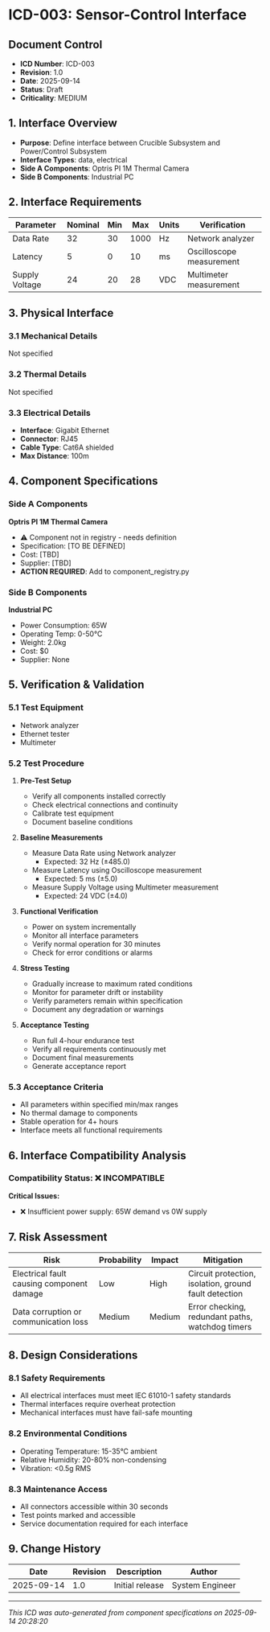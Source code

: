 # ICD-003: Sensor-Control Interface

## Document Control
- **ICD Number**: ICD-003
- **Revision**: 1.0
- **Date**: 2025-09-14
- **Status**: Draft
- **Criticality**: MEDIUM

## 1. Interface Overview
- **Purpose**: Define interface between Crucible Subsystem and Power/Control Subsystem
- **Interface Types**: data, electrical
- **Side A Components**: Optris PI 1M Thermal Camera
- **Side B Components**: Industrial PC

## 2. Interface Requirements

| Parameter | Nominal | Min | Max | Units | Verification |
|-----------|---------|-----|-----|-------|--------------|
| Data Rate | 32 | 30 | 1000 | Hz | Network analyzer |
| Latency | 5 | 0 | 10 | ms | Oscilloscope measurement |
| Supply Voltage | 24 | 20 | 28 | VDC | Multimeter measurement |

## 3. Physical Interface

### 3.1 Mechanical Details
Not specified

### 3.2 Thermal Details
Not specified

### 3.3 Electrical Details
- **Interface**: Gigabit Ethernet
- **Connector**: RJ45
- **Cable Type**: Cat6A shielded
- **Max Distance**: 100m

## 4. Component Specifications

### Side A Components
**Optris PI 1M Thermal Camera**
- ⚠️ Component not in registry - needs definition
- Specification: [TO BE DEFINED]
- Cost: [TBD]
- Supplier: [TBD]
- **ACTION REQUIRED**: Add to component_registry.py


### Side B Components
**Industrial PC**
- Power Consumption: 65W
- Operating Temp: 0-50°C
- Weight: 2.0kg
- Cost: $0
- Supplier: None


## 5. Verification & Validation

### 5.1 Test Equipment
- Network analyzer
- Ethernet tester
- Multimeter

### 5.2 Test Procedure
1. **Pre-Test Setup**
   - Verify all components installed correctly
   - Check electrical connections and continuity
   - Calibrate test equipment
   - Document baseline conditions

2. **Baseline Measurements**
   - Measure Data Rate using Network analyzer
     * Expected: 32 Hz (±485.0)
   - Measure Latency using Oscilloscope measurement
     * Expected: 5 ms (±5.0)
   - Measure Supply Voltage using Multimeter measurement
     * Expected: 24 VDC (±4.0)

3. **Functional Verification**
   - Power on system incrementally
   - Monitor all interface parameters
   - Verify normal operation for 30 minutes
   - Check for error conditions or alarms

4. **Stress Testing**
   - Gradually increase to maximum rated conditions
   - Monitor for parameter drift or instability
   - Verify parameters remain within specification
   - Document any degradation or warnings

5. **Acceptance Testing**
   - Run full 4-hour endurance test
   - Verify all requirements continuously met
   - Document final measurements
   - Generate acceptance report

### 5.3 Acceptance Criteria
- All parameters within specified min/max ranges
- No thermal damage to components
- Stable operation for 4+ hours
- Interface meets all functional requirements

## 6. Interface Compatibility Analysis
### Compatibility Status: ❌ INCOMPATIBLE

**Critical Issues:**
- ❌ Insufficient power supply: 65W demand vs 0W supply



## 7. Risk Assessment
| Risk | Probability | Impact | Mitigation |
|------|-------------|--------|------------|
| Electrical fault causing component damage | Low | High | Circuit protection, isolation, ground fault detection |
| Data corruption or communication loss | Medium | Medium | Error checking, redundant paths, watchdog timers |


## 8. Design Considerations

### 8.1 Safety Requirements
- All electrical interfaces must meet IEC 61010-1 safety standards
- Thermal interfaces require overheat protection
- Mechanical interfaces must have fail-safe mounting

### 8.2 Environmental Conditions
- Operating Temperature: 15-35°C ambient
- Relative Humidity: 20-80% non-condensing
- Vibration: <0.5g RMS

### 8.3 Maintenance Access
- All connectors accessible within 30 seconds
- Test points marked and accessible
- Service documentation required for each interface

## 9. Change History
| Date | Revision | Description | Author |
|------|----------|-------------|--------|
| 2025-09-14 | 1.0 | Initial release | System Engineer |

---
*This ICD was auto-generated from component specifications on 2025-09-14 20:28:20*
